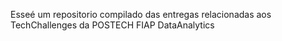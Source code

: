 Esseé um repositorio compilado das entregas relacionadas aos TechChallenges da POSTECH FIAP DataAnalytics
